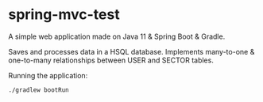 # spring-mvc-test

A simple web application made on Java 11 & Spring Boot & Gradle.

Saves and processes data in a HSQL database. Implements many-to-one & one-to-many relationships between USER and SECTOR tables.

Running the application:
```
./gradlew bootRun
```
